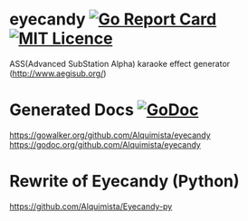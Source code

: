 # eyecandy   [![Go Report Card](https://goreportcard.com/badge/github.com/Alquimista/eyecandy)](https://goreportcard.com/report/github.com/Alquimista/eyecandy) [![MIT Licence](https://badges.frapsoft.com/os/mit/mit.svg?v=103)](https://opensource.org/licenses/mit-license.php)   
ASS(Advanced SubStation Alpha) karaoke effect generator (http://www.aegisub.org/)

# Generated Docs [![GoDoc](https://godoc.org/github.com/Alquimista/eyecandy?status.svg)](https://godoc.org/github.com/Alquimista/eyecandy)
https://gowalker.org/github.com/Alquimista/eyecandy
https://godoc.org/github.com/Alquimista/eyecandy

# Rewrite of Eyecandy (Python)
https://github.com/Alquimista/Eyecandy-py
